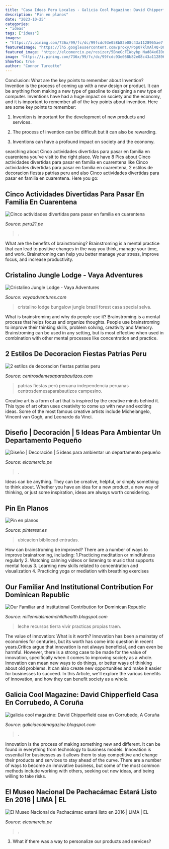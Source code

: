```yaml
---
title: "Casa Ideas Peru Locales - Galicia Cool Magazine: David Chipperfield Casa En Corrubedo, A Coruña"
description: "Pin en planos"
date: "2023-10-25"
categories:
- "ideas"
tags: ["ideas"]
images:
- "https://i.pinimg.com/736x/99/fc/dc/99fcdc93e058b82e08c43a1128965ae7.jpg"
featuredImage: "https://lh5.googleusercontent.com/proxy/Pop07klmAl4Q-DUlb_UvADzZvakmsAM8fiHzWVGYpeep2SZtUgJPdVRJJEIy4pERa25rOGojM7k9wiEVnCiFB4-ZL-8=w1200-h630-n-k-no-nu"
featured_image: "https://elcomercio.pe/resizer/5BneGcFIWoybp_Nad84x6IOnbgY=/980x528/smart/filters:format(jpeg):quality(75)/cloudfront-us-east-1.images.arcpublishing.com/elcomercio/DWIFO64OPJAMHFHAXW7SQEM4ZU.jpg"
image: "https://i.pinimg.com/736x/99/fc/dc/99fcdc93e058b82e08c43a1128965ae7.jpg"
ShowToc: true
author: "Connor Turcotte"
---
```



Conclusion: What are the key points to remember about Invention?
Invention is the process of coming up with a new design or product. It can be anything from making a new type of gasoline to designing a new type of computer. Inventions have had a huge impact on society and the economy, and it is important to remember all of the key points about invention. Here are some key points to remember:
1) Invention is important for the development of new products and services.

2) The process of invention can be difficult but it can also be rewarding.

3) Inventions can have a profound impact on society and the economy.

	

		
searching about Cinco actividades divertidas para pasar en familia en cuarentena you've visit to the right place. We have 8 Pics about Cinco actividades divertidas para pasar en familia en cuarentena like Cinco actividades divertidas para pasar en familia en cuarentena, 2 estilos de decoracion fiestas patrias peru and also Cinco actividades divertidas para pasar en familia en cuarentena. Here you go:
		
    
## Cinco Actividades Divertidas Para Pasar En Familia En Cuarentena

<img loading=lazy src="https://peru21.pe/resizer/TCqIfXS-DHDoEwunNn5zVzvEg-U=/980x528/smart/filters:format(jpeg):quality(75)/cloudfront-us-east-1.images.arcpublishing.com/elcomercio/UNJMBCRBSJBTFMUME3XVOVCVLE.jpeg" onerror="this.onerror=null;this.src='https://tse2.mm.bing.net/th?id=OIP.mFR2N7IXptopS_6sytT4lwHaD_&amp;pid=15.1';" alt="Cinco actividades divertidas para pasar en familia en cuarentena">

_Source: peru21.pe_

>. 

	

What are the benefits of brainstroming?
Brainstroming is a mental practice that can lead to positive changes in the way you think, manage your time, and work. Brainstroming can help you better manage your stress, improve focus, and increase productivity.

    
## Cristalino Jungle Lodge - Vaya Adventures

<img loading=lazy src="https://www.vayaadventures.com/wp-content/uploads/Brazil_Cristalino-Jungle-Lodge_Bungalow-1627x1080.jpg" onerror="this.onerror=null;this.src='https://tse3.mm.bing.net/th?id=OIP.2A2wKo3osyBOZWDG6w8XHwHaE6&amp;pid=15.1';" alt="Cristalino Jungle Lodge - Vaya Adventures">

_Source: vayaadventures.com_

>cristalino lodge bungalow jungle brazil forest casa special selva. 

	

What is brainstroming and why do people use it?
Brainstroming is a mental process that helps focus and organize thoughts. People use brainstroming to improve their thinking skills, problem solving, creativity and Memory. Brainstroming can be used in any setting, but is most effective when used in combination with other mental processes like concentration and practice.

    
## 2 Estilos De Decoracion Fiestas Patrias Peru

<img loading=lazy src="https://centrosdemesaparabautizos.com/wp-content/uploads/2021/06/decoracion-fiestas-patrias-peru-para-mesa.jpg" onerror="this.onerror=null;this.src='https://tse3.mm.bing.net/th?id=OIP.-0s_1RnIT2NBEFTO9JHjxQHaNK&amp;pid=15.1';" alt="2 estilos de decoracion fiestas patrias peru">

_Source: centrosdemesaparabautizos.com_

>patrias fiestas perú peruana independencia peruanas centrosdemesaparabautizos campesino. 

	

Creative art is a form of art that is inspired by the creative minds behind it. This type of art often uses creativity to come up with new and exciting ideas. Some of the most famous creative artists include Michelangelo, Vincent van Gogh, and Leonardo da Vinci.

    
## Diseño | Decoración | 5 Ideas Para Ambientar Un Departamento Pequeño

<img loading=lazy src="https://elcomercio.pe/resizer/5BneGcFIWoybp_Nad84x6IOnbgY=/980x528/smart/filters:format(jpeg):quality(75)/cloudfront-us-east-1.images.arcpublishing.com/elcomercio/DWIFO64OPJAMHFHAXW7SQEM4ZU.jpg" onerror="this.onerror=null;this.src='https://tse2.mm.bing.net/th?id=OIP.gdK-Fl-b-OffEi23_jjmdgHaD_&amp;pid=15.1';" alt="Diseño | Decoración | 5 ideas para ambientar un departamento pequeño">

_Source: elcomercio.pe_

>. 

	

Ideas can be anything. They can be creative, helpful, or simply something to think about. Whether you have an idea for a new product, a new way of thinking, or just some inspiration, ideas are always worth considering.

    
## Pin En Planos

<img loading=lazy src="https://i.pinimg.com/736x/99/fc/dc/99fcdc93e058b82e08c43a1128965ae7.jpg" onerror="this.onerror=null;this.src='https://tse2.mm.bing.net/th?id=OIP.GHpgT6IaFkt2LVpo28ivUAHaE-&amp;pid=15.1';" alt="Pin en planos">

_Source: pinterest.es_

>ubicacion bibliocad entradas. 

	

How can brainstroming be improved?
There are a number of ways to improve brainstroming, including: 
1.Practicing meditation or mindfulness regularly 
2. Watching calming videos or listening to music that supports mental focus 
3. Learning new skills related to concentration and visualization 
4. Practicing yoga or mediation with breathing exercises 

    
## Our Familiar And Institutional Contribution For Dominican Republic

<img loading=lazy src="https://lh5.googleusercontent.com/proxy/Pop07klmAl4Q-DUlb_UvADzZvakmsAM8fiHzWVGYpeep2SZtUgJPdVRJJEIy4pERa25rOGojM7k9wiEVnCiFB4-ZL-8=w1200-h630-n-k-no-nu" onerror="this.onerror=null;this.src='https://tse1.mm.bing.net/th?id=OIP.aQYIejp2H6Q84EEtl4pUgwHaFj&amp;pid=15.1';" alt="Our Familiar and Institutional Contribution for Dominican Republic">

_Source: millennialsmomchildhealth.blogspot.com_

>leche recursos tierra vivir practicas propias traen. 

	

The value of innovation: What is it worth?
Innovation has been a mainstay of economies for centuries, but its worth has come into question in recent years.Critics argue that innovation is not always beneficial, and can even be harmful. However, there is a strong case to be made for the value of innovation, specifically when it comes to improving society as a whole. Innovation can mean new ways to do things, or better ways of thinking about old problems. It can also create new opportunities and make it easier for businesses to succeed. In this Article, we'll explore the various benefits of innovation, and how they can benefit society as a whole.

    
## Galicia Cool Magazine: David Chipperfield Casa En Corrubedo, A Coruña

<img loading=lazy src="http://4.bp.blogspot.com/-QegY6PzA_zM/Tg1-nx9uSpI/AAAAAAAAElE/rEcPFjdhe6Y/s1600/david+chipperfield+8.jpg" onerror="this.onerror=null;this.src='https://tse4.mm.bing.net/th?id=OIP.0VSqZL0PlPkWbJrcFIqOFQHaGL&amp;pid=15.1';" alt="galicia cool magazine: David Chipperfield casa en Corrubedo, A Coruña">

_Source: galiciacoolmagazine.blogspot.com_

>. 

	

Innovation is the process of making something new and different. It can be found in everything from technology to business models. Innovation is essential for businesses as it allows them to stay competitive and change their products and services to stay ahead of the curve. There are a number of ways to become an innovative business, but some of the most common methods include working with others, seeking out new ideas, and being willing to take risks.

    
## El Museo Nacional De Pachacámac Estará Listo En 2016 | LIMA | EL

<img loading=lazy src="https://elcomercio.pe/resizer/h6mofZxQTKrECHkZ3tLL8Nci33Q=/980x528/smart/filters:format(jpeg):quality(75)/arc-anglerfish-arc2-prod-elcomercio.s3.amazonaws.com/public/CW5UOSPV5FCTLIII2JSH64KU7U.jpg" onerror="this.onerror=null;this.src='https://tse1.mm.bing.net/th?id=OIP.3CLYozI7m5Q9-W6fSbtd7AHaD_&amp;pid=15.1';" alt="El Museo Nacional de Pachacámac estará listo en 2016 | LIMA | EL">

_Source: elcomercio.pe_

>. 

	

3. What if there was a way to personalize our products and services?

